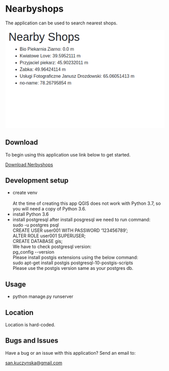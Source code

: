 # Nearbyshops

The application can be used to search nearest shops.

![How it looks](https://github.com/visse0001/Nearbyshops/blob/master/media/Nearbyshops/Nerbyshops.png?raw=true)

## Download

To begin using this application use link below to get started.

[Download Nerbyshops](https://github.com/visse0001/Nearbyshops.git)

## Development setup

- create venv <br /> <br />
At the time of creating this app QGIS does not work with Python 3.7, so you will need a copy of Python 3.6.
- install Python 3.6
- install postgresql
after install posgresql we need to run command: <br />
sudo -u postgres psql <br />
CREATE USER user001 WITH PASSWORD ‘123456789’; <br />
ALTER ROLE user001 SUPERUSER; <br />
CREATE DATABASE gis; <br />
We have to check postgresql version: <br />
pg_config --version <br />
Please install postgis extensions using the below command: <br />
sudo apt-get install postgis postgresql-10-postgis-scripts <br />
Please use the postgis version same as your postgres db. <br />


## Usage


- python manage.py runserver

## Location

Location is hard-coded.

## Bugs and Issues

Have a bug or an issue with this application? Send an email to:
 
 san.kuczynska@gmail.com